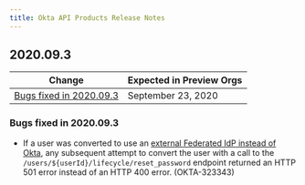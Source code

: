 ```yaml
---
title: Okta API Products Release Notes
---
```


## 2020.09.3

| Change                                                    | Expected in Preview Orgs |
| --------------------------------------------------------- | ------------------------ |
| [Bugs fixed in 2020.09.3](#bugs-fixed-in-2020-09-3)       | September 23, 2020           |

### Bugs fixed in 2020.09.3

* If a user was converted to use an [external Federated IdP instead of Okta](/docs/reference/api/users/#request-example-convert-a-user-to-a-federated-user), any subsequent attempt to convert the user with a call to the `/users/${userId}/lifecycle/reset_password` endpoint returned an HTTP 501 error instead of an HTTP 400 error. (OKTA-323343)
